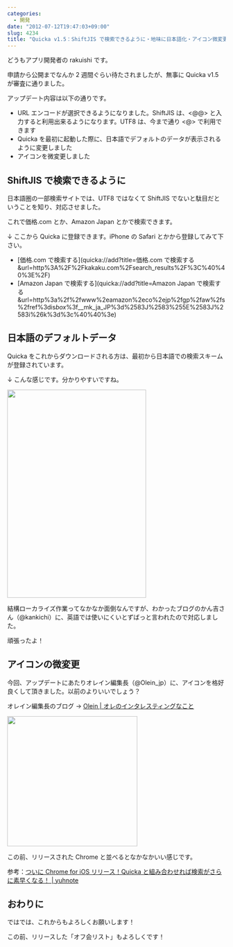 ```yaml
---
categories:
  - 開発
date: "2012-07-12T19:47:03+09:00"
slug: 4234
title: "Quicka v1.5：ShiftJIS で検索できるように・地味に日本語化・アイコン微変更"
---
```


どうもアプリ開発者の rakuishi です。

申請から公開までなんか 2 週間ぐらい待たされましたが、無事に Quicka v1.5 が審査に通りました。

<app id="511606108" title="Quicka 1.5（￥85）" src="http://a5.mzstatic.com/us/r1000/067/Purple/v4/8b/0f/8d/8b0f8d9e-83f6-3a80-3b09-cea66e385703/mza_3687391537383478282.100x100-75.png">

アップデート内容は以下の通りです。

- URL エンコードが選択できるようになりました。ShiftJIS は、<@@> と入力すると利用出来るようになります。UTF8 は、今まで通り <@> で利用できます
- Quicka を最初に起動した際に、日本語でデフォルトのデータが表示されるように変更しました
- アイコンを微変更しました

## ShiftJIS で検索できるように

日本語圏の一部検索サイトでは、UTF8 ではなくて ShiftJIS でないと駄目だということを知り、対応させました。

これで価格.com とか、Amazon Japan とかで検索できます。

↓ ここから Quicka に登録できます。iPhone の Safari とかから登録してみて下さい。

- [価格.com で検索する](quicka://add?title=価格.com で検索する&url=http%3A%2F%2Fkakaku.com%2Fsearch_results%2F%3C%40%40%3E%2F)
- [Amazon Japan で検索する](quicka://add?title=Amazon Japan で検索する&url=http%3a%2f%2fwww%2eamazon%2eco%2ejp%2fgp%2faw%2fs%2fref%3dis*box*%3f\_\_mk_ja_JP%3d%2583J%2583%255E%2583J%2583i%26k%3d%3c%40%40%3e)

## 日本語のデフォルトデータ

Quicka をこれからダウンロードされる方は、最初から日本語での検索スキームが登録されています。

↓ こんな感じです。分かりやすいですね。

<img alt="" src="/images/2012/07/4234_1.png" width="320" height="480">

結構ローカライズ作業ってなかなか面倒なんですが、わかったブログのかん吉さん（@kankichi）に、英語では使いにくいとずばっと言われたので対応しました。

頑張ったよ！

## アイコンの微変更

今回、アップデートにあたりオレイン編集長（@Olein_jp）に、アイコンを格好良くして頂きました。以前のよりいいでしょう？

オレイン編集長のブログ → [Olein | オレのインタレスティングなこと](http://www.olein.net/)

<img alt="" src="/images/2012/07/4234_2.png" width="300" height="300">

この前、リリースされた Chrome と並べるとなかなかいい感じです。

<app id="535886823" title="Chrome 19.0.1084.60（無料）" src="http://a4.mzstatic.com/us/r1000/083/Purple/v4/73/f3/c5/73f3c5b2-e4fe-6d27-78a3-8bfe172ee9fc/owDbNMXqwkLZaQGxTG2Tug-temp-upload.vdxyyzzi.100x100-75.png">

参考：[ついに Chrome for iOS リリース！Quicka と組み合わせれば検索がさらに素早くなる！ | yuhnote](http://yuhnote.com/2012/06/29/chrome-quicka/)

## おわりに

ではでは、これからもよろしくお願いします！

<app id="511606108" title="Quicka 1.5（￥85）" src="http://a5.mzstatic.com/us/r1000/067/Purple/v4/8b/0f/8d/8b0f8d9e-83f6-3a80-3b09-cea66e385703/mza_3687391537383478282.100x100-75.png">

この前、リリースした「オフ会リスト」もよろしくです！

<app id="533017985" title="オフ会リスト - 参加者管理を簡単に（￥170）" src="http://a5.mzstatic.com/us/r30/Purple/v4/bb/ae/7f/bbae7fe1-2276-94ca-d6f6-73847f002af2/mza_7142949790401148668.100x100-75.png">
